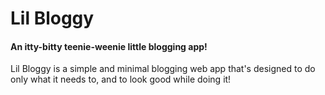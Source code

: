 # Lil Bloggy
#### An itty-bitty teenie-weenie little blogging app!

Lil Bloggy is a simple and minimal blogging web app that's designed to do only what it needs to, and to look good while doing it!
